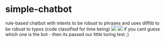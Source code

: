 # simple-chatbot
rule-based chatbot with intents to be robust to phrases and uses difflib to be robust to typos
(code classified for time being)
![](raw.gitusercontent.com/mohammedterry/simple-chatbot/master/screenshots/new.jpg)
![](raw.gitusercontent.com/mohammedterry/simple-chatbot/master/screenshots/new2.jpg)
if you cant guess which one is the bot - then its passed our little turing test ;)

